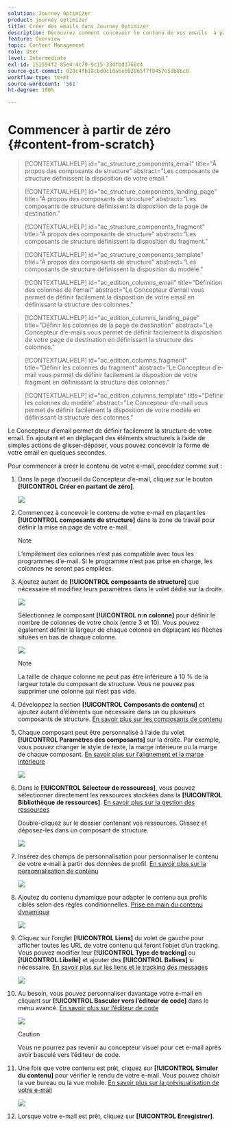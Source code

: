 ```yaml
---
solution: Journey Optimizer
product: journey optimizer
title: Créer des emails dans Journey Optimizer
description: Découvrez comment concevoir le contenu de vos emails  à partir de zéro
feature: Overview
topic: Content Management
role: User
level: Intermediate
exl-id: 151594f2-85e4-4c79-9c15-334fbd3768c4
source-git-commit: 020c4fb18cbd0c10a6eb92865f7f0457e5db8bc0
workflow-type: tm+mt
source-wordcount: '561'
ht-degree: 100%

---
```


# Commencer à partir de zéro {#content-from-scratch}

>[!CONTEXTUALHELP]
>id="ac_structure_components_email"
>title="À propos des composants de structure"
>abstract="Les composants de structure définissent la disposition de votre email."

>[!CONTEXTUALHELP]
>id="ac_structure_components_landing_page"
>title="À propos des composants de structure"
>abstract="Les composants de structure définissent la disposition de la page de destination."

>[!CONTEXTUALHELP]
>id="ac_structure_components_fragment"
>title="À propos des composants de structure"
>abstract="Les composants de structure définissent la disposition du fragment."

>[!CONTEXTUALHELP]
>id="ac_structure_components_template"
>title="À propos des composants de structure"
>abstract="Les composants de structure définissent la disposition du modèle."


>[!CONTEXTUALHELP]
>id="ac_edition_columns_email"
>title="Définition des colonnes de l’email"
>abstract="Le Concepteur d’email vous permet de définir facilement la disposition de votre email en définissant la structure des colonnes."

>[!CONTEXTUALHELP]
>id="ac_edition_columns_landing_page"
>title="Définir les colonnes de la page de destination"
>abstract="Le Concepteur d’e-mails vous permet de définir facilement la disposition de votre page de destination en définissant la structure des colonnes."

>[!CONTEXTUALHELP]
>id="ac_edition_columns_fragment"
>title="Définir les colonnes du fragment"
>abstract="Le Concepteur d’e-mail vous permet de définir facilement la disposition de votre fragment en définissant la structure des colonnes."

>[!CONTEXTUALHELP]
>id="ac_edition_columns_template"
>title="Définir les colonnes du modèle"
>abstract="Le Concepteur d’e-mail vous permet de définir facilement la disposition de votre modèle en définissant la structure des colonnes."


Le Concepteur d’email permet de définir facilement la structure de votre email. En ajoutant et en déplaçant des éléments structurels à l’aide de simples actions de glisser-déposer, vous pouvez concevoir la forme de votre email en quelques secondes.

Pour commencer à créer le contenu de votre e-mail, procédez comme suit :

1. Dans la page d’accueil du Concepteur d’e-mail, cliquez sur le bouton **[!UICONTROL Créer en partant de zéro]**.

   ![](assets/email_designer.png)

1. Commencez à concevoir le contenu de votre e-mail en plaçant les **[!UICONTROL composants de structure]** dans la zone de travail pour définir la mise en page de votre e-mail.

   >[!NOTE]
   >
   >L’empilement des colonnes n’est pas compatible avec tous les programmes d’e-mail. Si le programme n’est pas prise en charge, les colonnes ne seront pas empilées.

   <!--Once placed in the email, you cannot move nor remove your components unless there is already a content component or a fragment placed inside. This is not true in AJO - TBC?-->

1. Ajoutez autant de **[!UICONTROL composants de structure]** que nécessaire et modifiez leurs paramètres dans le volet dédié sur la droite.

   ![](assets/email_designer_structure_components.png)

   Sélectionnez le composant **[!UICONTROL n:n colonne]** pour définir le nombre de colonnes de votre choix (entre 3 et 10). Vous pouvez également définir la largeur de chaque colonne en déplaçant les flèches situées en bas de chaque colonne.

   ![](assets/email_designer_structure_n-n-colum.png)

   >[!NOTE]
   >
   >La taille de chaque colonne ne peut pas être inférieure à 10 % de la largeur totale du composant de structure. Vous ne pouvez pas supprimer une colonne qui n’est pas vide.

1. Développez la section **[!UICONTROL Composants de contenu]** et ajoutez autant d’éléments que nécessaire dans un ou plusieurs composants de structure. [En savoir plus sur les composants de contenu](content-components.md)

1. Chaque composant peut être personnalisé à l’aide du volet **[!UICONTROL Paramètres des composants]** sur la droite. Par exemple, vous pouvez changer le style de texte, la marge intérieure ou la marge de chaque composant. [En savoir plus sur l’alignement et la marge intérieure](alignment-and-padding.md)

   ![](assets/email_designer_structure_component.png)

1. Dans le **[!UICONTROL Sélecteur de ressources]**, vous pouvez sélectionner directement les ressources stockées dans la **[!UICONTROL Bibliothèque de ressources]**. [En savoir plus sur la gestion des ressources](assets-essentials.md)

   Double-cliquez sur le dossier contenant vos ressources. Glissez et déposez-les dans un composant de structure.

   ![](assets/email_designer_asset_picker.png)

1. Insérez des champs de personnalisation pour personnaliser le contenu de votre e-mail à partir des données de profil. [En savoir plus sur la personnalisation de contenu](../personalization/personalize.md)

   ![](assets/email_designer_personalization.png)

1. Ajoutez du contenu dynamique pour adapter le contenu aux profils ciblés selon des règles conditionnelles. [Prise en main du contenu dynamique](../personalization/get-started-dynamic-content.md)

   ![](assets/email_designer_dynamic-content.png)

1. Cliquez sur l’onglet **[!UICONTROL Liens]** du volet de gauche pour afficher toutes les URL de votre contenu qui feront l’objet d’un tracking. Vous pouvez modifier leur **[!UICONTROL Type de tracking]** ou **[!UICONTROL Libellé]** et ajouter des **[!UICONTROL Balises]** si nécessaire. [En savoir plus sur les liens et le tracking des messages](message-tracking.md)

   ![](assets/email_designer_links.png)

1. Au besoin, vous pouvez personnaliser davantage votre e-mail en cliquant sur **[!UICONTROL Basculer vers l’éditeur de code]** dans le menu avancé. [En savoir plus sur l’éditeur de code](code-content.md)

   ![](assets/email_designer_switch-to-code.png)

   >[!CAUTION]
   >
   >Vous ne pourrez pas revenir au concepteur visuel pour cet e-mail après avoir basculé vers l’éditeur de code.

1. Une fois que votre contenu est prêt, cliquez sur **[!UICONTROL Simuler du contenu]** pour vérifier le rendu de votre e-mail. Vous pouvez choisir la vue bureau ou la vue mobile. [En savoir plus sur la prévisualisation de votre e-mail](preview.md)

   ![](assets/email_designer_simulate_content.png)

1. Lorsque votre e-mail est prêt, cliquez sur **[!UICONTROL Enregistrer]**.

